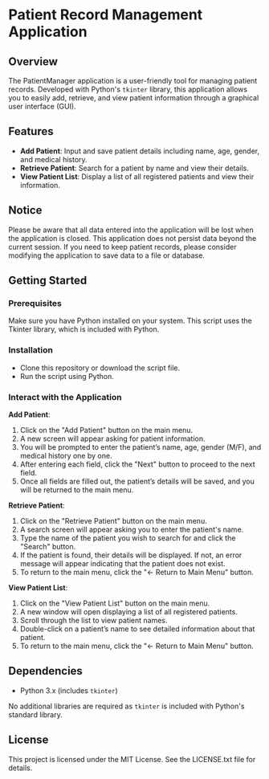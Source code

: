 # Patient Record Management Application

## Overview

The PatientManager application is a user-friendly tool for managing patient records. Developed with Python's `tkinter` library, this application allows you to easily add, retrieve, and view patient information through a graphical user interface (GUI).

## Features

- **Add Patient**: Input and save patient details including name, age, gender, and medical history.
- **Retrieve Patient**: Search for a patient by name and view their details.
- **View Patient List**: Display a list of all registered patients and view their information.

## Notice

Please be aware that all data entered into the application will be lost when the application is closed. This application does not persist data beyond the current session. If you need to keep patient records, please consider modifying the application to save data to a file or database.

## Getting Started

### Prerequisites

Make sure you have Python installed on your system. This script uses the Tkinter library, which is included with Python.

### Installation

- Clone this repository or download the script file.
- Run the script using Python.


### Interact with the Application

**Add Patient**:
   1. Click on the "Add Patient" button on the main menu.
   2. A new screen will appear asking for patient information.
   3. You will be prompted to enter the patient’s name, age, gender (M/F), and medical history one by one.
   4. After entering each field, click the "Next" button to proceed to the next field.
   5. Once all fields are filled out, the patient’s details will be saved, and you will be returned to the main menu.

**Retrieve Patient**:
   1. Click on the "Retrieve Patient" button on the main menu.
   2. A search screen will appear asking you to enter the patient's name.
   3. Type the name of the patient you wish to search for and click the "Search" button.
   4. If the patient is found, their details will be displayed. If not, an error message will appear indicating that the patient does not exist.
   5. To return to the main menu, click the "← Return to Main Menu" button.

**View Patient List**:
   1. Click on the "View Patient List" button on the main menu.
   2. A new window will open displaying a list of all registered patients.
   3. Scroll through the list to view patient names.
   4. Double-click on a patient’s name to see detailed information about that patient.
   5. To return to the main menu, click the "← Return to Main Menu" button.

## Dependencies

- Python 3.x (includes `tkinter`)

No additional libraries are required as `tkinter` is included with Python's standard library.

## License

This project is licensed under the MIT License. See the LICENSE.txt file for details.
